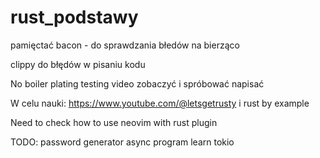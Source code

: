 # rust_podstawy


pamięctać bacon - do sprawdzania błedów na bierząco 

clippy do błędów w pisaniu kodu

No boiler plating testing video zobaczyć i spróbować napisać

W celu nauki: https://www.youtube.com/@letsgetrusty i rust by example

Need to check how to use neovim with rust plugin


TODO:
password generator 
async program learn tokio
